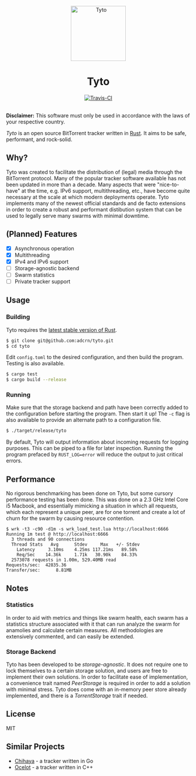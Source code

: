 <p align="center">
    <img alt="Tyto" title="Tyto" src="https://i.imgur.com/D9Lq6K2.png"
    width="150">
<h1 align="center">Tyto</h1>
</p>

<div align="center">
    <a href="https://travis-ci.com/adcrn/tyto"><img
    src="https://travis-ci.com/adcrn/tyto.svg?token=9jG6XKKRPepsyqdsCqW7&branch=master"
    alt="Travis-CI"></a>
</div>
<br>

__Disclaimer:__ This software must only be used in accordance with the laws of your respective country.

_Tyto_ is an open source BitTorrent tracker written in [Rust](https://www.rust-lang.org). It aims to be safe, performant, and rock-solid.

## Why?
Tyto was created to facilitate the distribution of (legal) media through the
BitTorrent protocol. Many of the popular tracker software available has not
been updated in more than a decade. Many aspects that were "nice-to-have" at
the time, e.g. IPv6 support, multithreading, etc., have become quite necessary at the scale at which modern deployments operate. Tyto implements
many of the newest official standards and de facto extensions in order to
create a robust and performant distibution system that can be used to legally
serve many swarms with minimal downtime.

## (Planned) Features
- [x] Asynchronous operation
- [x] Multithreading
- [x] IPv4 and IPv6 support
- [ ] Storage-agnostic backend
- [ ] Swarm statistics
- [ ] Private tracker support

## Usage
### Building
Tyto requires the [latest stable version of Rust](https://www.rust-lang.org/learn/get-started).

```sh
$ git clone git@github.com:adcrn/tyto.git
$ cd tyto
```

Edit `config.toml` to the desired configuration, and then build the program. Testing is also available.

```sh
$ cargo test
$ cargo build --release
```

### Running
Make sure that the storage backend and path have been correctly added to the configuration before starting the program. Then start it up! The `-c` flag is also available to provide an alternate path to a configuration file.

```sh
$ ./target/release/tyto
```

By default, Tyto will output information about incoming requests for logging purposes. This can be piped to a file for later inspection. Running the program prefaced by `RUST_LOG=error` will reduce the output to just critical errors.

## Performance
No rigorous benchmarking has been done on Tyto, but some cursory performance testing has been done. This was done on a 2.3 GHz Intel Core i5 Macbook, and essentially mimicking a situation in which all requests, which each represent a unique peer, are for one torrent and create a lot of churn for the swarm by causing resource contention.

```
$ wrk -t3 -c90 -d1m -s wrk_load_test.lua http://localhost:6666
Running 1m test @ http://localhost:6666
  3 threads and 90 connections
  Thread Stats   Avg      Stdev     Max   +/- Stdev
    Latency     3.10ms    4.25ms 117.21ms   89.58%
    Req/Sec    14.36k     1.71k   30.90k    84.33%
  2573078 requests in 1.00m, 529.40MB read
Requests/sec:  42835.36
Transfer/sec:      8.81MB
```

## Notes
### Statistics
In order to aid with metrics and things like swarm health, each swarm has a
statistics structure associated with it that can run analyze the swarm for
anamolies and calculate certain measures. All methodologies are extensively
commented, and can easily be extended.

### Storage Backend
Tyto has been developed to be _storage-agnostic_. It does not require one to
lock themselves to a certain storage solution, and users are free to implement
their own solutions. In order to facilitate ease of implementation, a
convenience trait named _PeerStorage_ is required in order to add a solution
with minimal stress. Tyto does come with an in-memory peer store already
implemented, and there is a _TorrentStorage_ trait if needed.

## License
MIT

## Similar Projects
- [Chihaya](https://github.com/chihaya/chihaya) - a tracker written in Go
- [Ocelot](https://github.com/WhatCD/Ocelot) - a tracker written in C++
